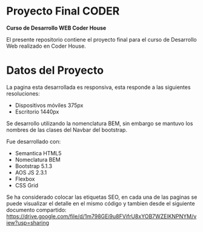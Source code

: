 # Proyecto Final CODER

**Curso de Desarrollo WEB Coder House**

El presente repositorio contiene el proyecto final para el curso de Desarrollo Web realizado en Coder House.


# Datos del Proyecto

La pagina esta desarrollada es responsiva, esta responde a las siguientes resoluciones:

- Dispositivos móviles 375px
- Escritorio 1440px

Se desarrollo utilizando la nomenclatura BEM, sin embargo se mantuvo los nombres de las clases del Navbar del bootstrap.

Fue desarrollado con:
  - Semantica HTML5
  - Nomeclatura BEM
  - Bootstrap 5.1.3
  - AOS JS 2.3.1
  - Flexbox
  - CSS Grid
  
Se ha considerado colocar las etiquetas SEO, en cada una de las paginas se puede visualizar el detalle en el mismo código y tambien desde el siguiente documento compartido:
https://drive.google.com/file/d/1m798GEi9u8FVifrU8xYOB7WZElKNPNYM/view?usp=sharing
